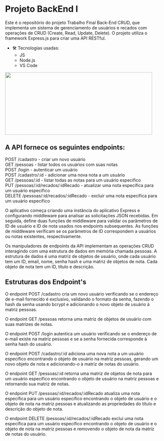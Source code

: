 # Projeto BackEnd I

Este é o repositório do projeto Trabalho Final Back-End CRUD, que implementa um sistema de gerenciamento de usuários e recados com operações de CRUD (Create, Read, Update, Delete). O projeto utiliza o framework Express.js para criar uma API RESTful.

- :hammer_and_wrench: Tecnologias usadas:
  - JS
  - Node.js
  - VS Code

<img src="https://giphy.com/embed/FkyeYygYJd1YDuXsSz" width="480" height="204" frameBorder="0" class="giphy-embed" allowFullScreen></img>

## A API fornece os seguintes endpoints:

POST /cadastro - criar um novo usuário <br>
GET /pessoas - listar todos os usuários com suas notas <br>
POST /login - autenticar um usuário <br>
POST /cadastro/:id - adicionar uma nova nota a um usuário <br>
GET /pessoas/:id - listar todas as notas para um usuário específico <br>
PUT /pessoas/:id/recados/:idRecado - atualizar uma nota específica para um usuário específico <br>
DELETE /pessoas/:id/recados/:idRecado - excluir uma nota específica para um usuário específico <br>

O aplicativo começa criando uma instância do aplicativo Express e configurando middleware para analisar as solicitações JSON recebidas. Em seguida, define duas funções de middleware para validar os parâmetros de ID de usuário e ID de nota usados nos endpoints subsequentes. As funções de middleware verificam se os parâmetros de ID correspondem a usuários ou notas existentes, respectivamente.

Os manipuladores de endpoints da API implementam as operações CRUD interagindo com uma estrutura de dados em memória chamada pessoas. A estrutura de dados é uma matriz de objetos de usuário, onde cada usuário tem um ID, email, nome, senha hash e uma matriz de objetos de nota. Cada objeto de nota tem um ID, título e descrição.

## Estruturas dos Endpoint's

O endpoint POST /cadastro cria um novo usuário verificando se o endereço de e-mail fornecido é exclusivo, validando o formato da senha, fazendo o hash da senha usando bcrypt e adicionando o novo objeto de usuário à matriz pessoas.

O endpoint GET /pessoas retorna uma matriz de objetos de usuário com suas matrizes de notas.

O endpoint POST /login autentica um usuário verificando se o endereço de e-mail existe na matriz pessoas e se a senha fornecida corresponde à senha hash do usuário.

O endpoint POST /cadastro/:id adiciona uma nova nota a um usuário específico encontrando o objeto de usuário na matriz pessoas, gerando um novo objeto de nota e adicionando-o à matriz de notas do usuário.

O endpoint GET /pessoas/:id retorna uma matriz de objetos de nota para um usuário específico encontrando o objeto de usuário na matriz pessoas e retornando sua matriz de notas.

O endpoint PUT /pessoas/:id/recados/:idRecado atualiza uma nota específica para um usuário específico encontrando o objeto de usuário e o objeto de nota na matriz pessoas e atualizando as propriedades do título e descrição do objeto de nota.

O endpoint DELETE /pessoas/:id/recados/:idRecado exclui uma nota específica para um usuário específico encontrando o objeto de usuário e o objeto de nota na matriz pessoas e removendo o objeto de nota da matriz de notas do usuário.
